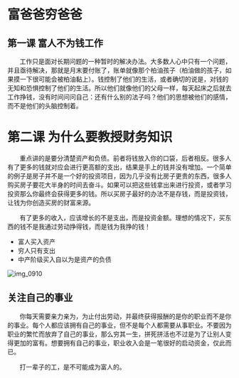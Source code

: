 # 富爸爸穷爸爸

## 第一课 富人不为钱工作

&#160; &#160; &#160; &#160;工作只是面对长期问题的一种暂时的解决办法。大多数人心中只有一个问题，并且亟待解决，那就是月末要付账了，账单就像那个柏油孩子（柏油做的孩子，如果摸一下很可能会被柏油黏上）。钱控制了他们的生活，或者确切的说是，对钱的无知和恐惧控制了他们的生活。所以他们就像他们的父母一样，每天起床之后就去工作挣钱，没有时间问问自己：还有什么别的法子吗？他们的思想被他们的感情，而不是他们的头脑控制着。

# 第二课 为什么要教授财务知识

&#160; &#160; &#160; &#160;重点讲的是要分清楚资产和负债。前者将钱放入你的口袋，后者相反。很多人有了更多的钱就对应会进行更高额的支出，结果是手上的钱并没有增加。一个简单的例子是房子并不是一个好的投资项目，因为几乎没有比房子更贵的东西，很多人购买房子要花大半身的时间去奋斗。如果可以把这些钱拿出来进行投资，或者学习投资那么你最终会获得更多的钱。所以买房子最好的办法不是存钱，而是投资钱，让钱为你创造买房的财富来源。

&#160; &#160; &#160; &#160;有了更多的收入，应该增长的不是支出，而是投资金额。理想的情况下，买东西的钱不是我通过劳动挣得钱，而是钱为我挣的钱！

- 富人买入资产
- 穷人只有支出
- 中产阶级买入自以为是资产的负债

![img_0910](G:\QQ文档\553925448\FileRecv\MobileFile\img_0910.png)



## 关注自己的事业

&#160; &#160; &#160; &#160;你每天需要亲力亲为，为止付出劳动，并最终获得报酬的是你的职业而不是你的事业。每个人都应该拥有自己的事业，但不是每个人都需要从事职业。不要因为职业的繁忙而放弃了自己的事业，那么穷其一生，拼死拼活也不过是为了让别人变得更加的富有。想要拥有自己的事业，职业收入会是一笔很好的启动资金，仅此而已。

&#160; &#160; &#160; &#160;打一辈子的工，是不可能成为富人的。

